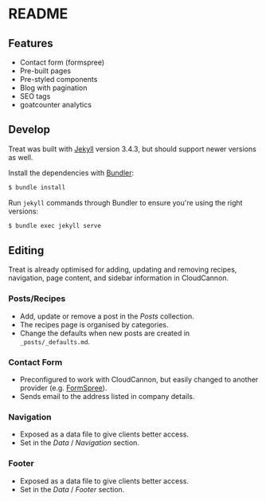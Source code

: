 # README

## Features

* Contact form (formspree)
* Pre-built pages
* Pre-styled components
* Blog with pagination
* SEO tags
* goatcounter analytics

## Develop

Treat was built with [Jekyll](http://jekyllrb.com/) version 3.4.3, but should support newer versions as well.

Install the dependencies with [Bundler](http://bundler.io/):

~~~bash
$ bundle install
~~~

Run `jekyll` commands through Bundler to ensure you're using the right versions:

~~~bash
$ bundle exec jekyll serve
~~~

## Editing

Treat is already optimised for adding, updating and removing recipes, navigation, page content, and sidebar information in CloudCannon.

### Posts/Recipes

* Add, update or remove a post in the *Posts* collection.
* The recipes page is organised by categories.
* Change the defaults when new posts are created in `_posts/_defaults.md`.

### Contact Form

* Preconfigured to work with CloudCannon, but easily changed to another provider (e.g. [FormSpree](https://formspree.io/)).
* Sends email to the address listed in company details.

### Navigation

* Exposed as a data file to give clients better access.
* Set in the *Data* / *Navigation* section.

### Footer

* Exposed as a data file to give clients better access.
* Set in the *Data* / *Footer* section.
